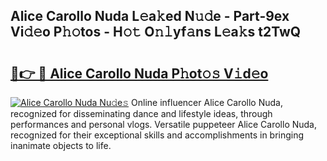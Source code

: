 ## Alice Carollo Nuda L𝚎a𝚔ed N𝚞𝚍e - Part-9ex Vi𝚍𝚎o P𝚑𝚘tos - H𝚘𝚝 O𝚗𝚕yf𝚊ns L𝚎a𝚔s t2TwQ

# <h2><a href="http://kf5f3fk.oniu.top/?m=Alice+Carollo+Nuda">🔗👉 🔴 Alice Carollo Nuda P𝚑ot𝚘𝚜 V𝚒d𝚎o</a></h2>

[![Alice Carollo Nuda Nu𝚍e𝚜](https://i.imgur.com/0qMVB7G.gif)](http://kf5f3fk.oniu.top/?m=Alice+Carollo+Nuda)
Online influencer Alice Carollo Nuda, recognized for disseminating dance and lifestyle ideas, through performances and personal vlogs. Versatile puppeteer Alice Carollo Nuda, recognized for their exceptional skills and accomplishments in bringing inanimate objects to life.  
